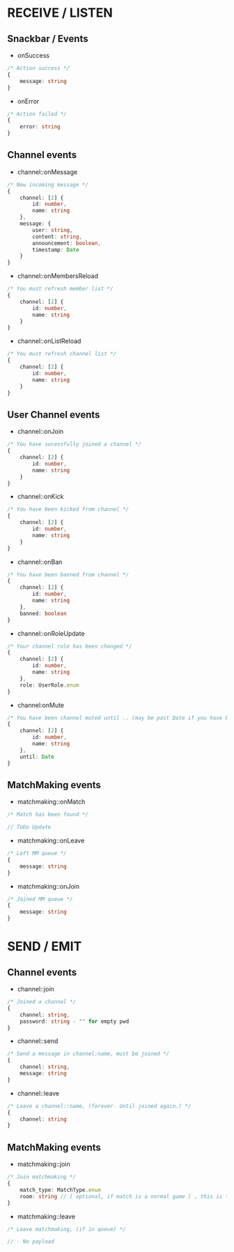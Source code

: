 # RECEIVE / LISTEN

## Snackbar / Events

- onSuccess
```typescript
/* Action success */
{
	message: string
}
```

- onError
```typescript
/* Action failed */
{
	error: string
}
```

## Channel events

- channel::onMessage
```typescript
/* New incoming message */
{
	channel: [2] {
		id: number,
		name: string
	},
	message: {
		user: string,
		content: string,
		announcement: boolean,
		timestamp: Date
	}
}
```

- channel::onMembersReload
```typescript
/* You must refresh member list */
{
	channel: [2] {
		id: number,
		name: string
	}
}
```

- channel::onListReload
```typescript
/* You must refresh channel list */
{
	channel: [2] {
		id: number,
		name: string
	}
}
```

## User Channel events

- channel::onJoin
```typescript
/* You have sucessfully joined a channel */
{
	channel: [2] {
		id: number,
		name: string
	}
}
```

- channel::onKick
```typescript
/* You have been kicked from channel */
{
	channel: [2] {
		id: number,
		name: string
	}
}
```

- channel::onBan
```typescript
/* You have been banned from channel */
{
	channel: [2] {
		id: number,
		name: string
	},
	banned: boolean
}
```

- channel::onRoleUpdate
```typescript
/* Your channel role has been changed */
{
	channel: [2] {
		id: number,
		name: string
	},
	role: UserRole.enum
}
```

- channel:onMute
```typescript
/* You have been channel muted until .. (may be past Date if you have been unmuted) */
{
	channel: [2] {
		id: number,
		name: string
	},
	until: Date
}
```

## MatchMaking events

- matchmaking::onMatch
```typescript
/* Match has been found */

// ToDo Update
```

- matchmaking::onLeave
```typescript
/* Left MM queue */
{
	message: string
}
```

- matchmaking::onJoin
```typescript
/* Joined MM queue */
{
	message: string
}
```

# SEND / EMIT

## Channel events

- channel::join
```typescript
/* Joined a channel */
{
	channel: string,
	password: string - "" for empty pwd
}
```

- channel::send
```typescript
/* Send a message in channel:name, must be joined */
{
	channel: string,
	message: string
}
```

- channel::leave
```typescript
/* Leave a channel::name, (forever. Until joined again.) */
{
	channel: string
}
```

## MatchMaking events

- matchmaking::join
```typescript
/* Join matchmaking */
{
	match_type: MatchType.enum
	room: string // [ optional, if match is a normal game ] , this is the room name
}
```

- matchmaking::leave
```typescript
/* Leave matchmaking, (if in queue) */

// - No payload
```